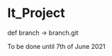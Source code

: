 # It_Project

def branch -> branch.git

<HTML5 project for school>

To be done until 7th of June 2021
